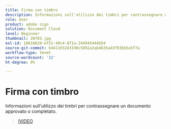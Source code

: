 ```yaml
---
title: Firma con timbro
description: Informazioni sull'utilizzo dei timbri per contrassegnare un documento approvato o completato
role: User
product: adobe sign
solution: Document Cloud
level: Beginner
thumbnail: 20703.jpg
exl-id: 18616820-ef51-49c4-8f1a-244945444b54
source-git-commit: b4413d3243190c5892a3ab4635ad3f03bb5a5f7a
workflow-type: tm+mt
source-wordcount: '32'
ht-degree: 0%

---
```


# Firma con timbro

Informazioni sull&#39;utilizzo dei timbri per contrassegnare un documento approvato o completato.

>[!VIDEO](https://video.tv.adobe.com/v/20703?hidetitle=true)
